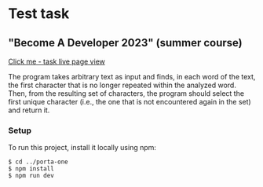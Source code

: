 # Test task
## "Become A Developer 2023" (summer course)
[Click me - task live page view](https://djbob2000.github.io/porta-one/)

The program takes arbitrary text as input and finds, in each word of the text, the first character that is no longer repeated within the analyzed word. Then, from the resulting set of characters, the program should select the first unique character (i.e., the one that is not encountered again in the set) and return it.

### Setup

To run this project, install it locally using npm:

```
$ cd ../porta-one
$ npm install
$ npm run dev
```
